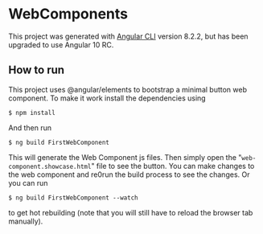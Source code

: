 # WebComponents

This project was generated with [Angular CLI](https://github.com/angular/angular-cli) version 8.2.2, but has been upgraded to use Angular 10 RC.

## How to run

This project uses @angular/elements to bootstrap a minimal button web component.
To make it work install the dependencies using 

`$ npm install`

And then run 

`$ ng build FirstWebComponent`

This will generate the Web Component js files. Then simply open the "`web-component.showcase.html`"
file to see the button. You can make changes to the web component and re0run the build process to see the changes. Or you can run

`$ ng build FirstWebComponent --watch`

to get hot rebuilding (note that you will still have to reload the browser tab  manually).
